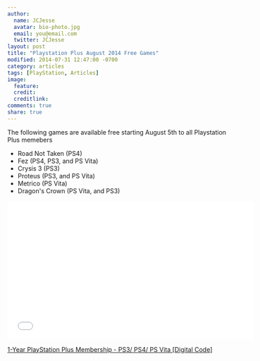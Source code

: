 ```yaml
---
author:
  name: JCJesse
  avatar: bio-photo.jpg
  email: you@email.com
  twitter: JCJesse
layout: post
title: "Playstation Plus August 2014 Free Games"
modified: 2014-07-31 12:47:00 -0700
category: articles
tags: [PlayStation, Articles]
image:
  feature: 
  credit: 
  creditlink: 
comments: true
share: true
---
```


The following games are available free starting August 5th to all Playstation Plus memebers

* Road Not Taken (PS4)
* Fez (PS4, PS3, and PS Vita)
* Crysis 3 (PS3)
* Proteus (PS3, and PS Vita)
* Metrico (PS Vita)
* Dragon's Crown (PS Vita, and PS3)


<iframe width="560" height="315" src="//www.youtube.com/embed/_Wtkit5tKKk" frameborder="0" allowfullscreen></iframe>


<a href="http://www.amazon.com/gp/product/B004RMK5QG/ref=as_li_tl?ie=UTF8&camp=1789&creative=9325&creativeASIN=B004RMK5QG&linkCode=as2&tag=dadgam-20&linkId=TCXHOKJKUSXXH2YF">1-Year PlayStation Plus Membership - PS3/ PS4/ PS Vita [Digital Code]</a><img src="http://ir-na.amazon-adsystem.com/e/ir?t=dadgam-20&l=as2&o=1&a=B004RMK5QG" width="1" height="1" border="0" alt="" style="border:none !important; margin:0px !important;" />




